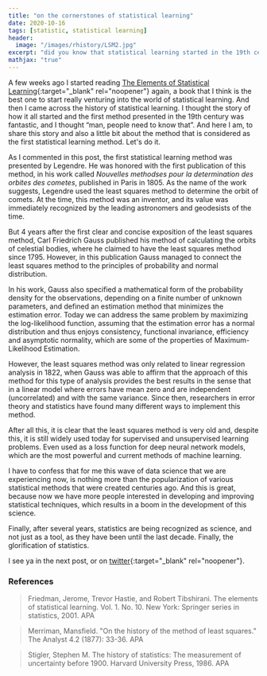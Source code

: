 ```yaml
---
title: "on the cornerstones of statistical learning"
date: 2020-10-16
tags: [statistic, statistical learning]
header:
  image: "/images/rhistory/LSM2.jpg"
excerpt: "did you know that statistical learning started in the 19th century?"
mathjax: "true"
---
```


A few weeks ago I started reading [The Elements of Statistical Learning](http://web.stanford.edu/~hastie/Papers/ESLII.pdf){:target="_blank" rel="noopener"} again, a book that I think is the best one to start really venturing into the world of statistical learning. And then I came across the history of statistical learning. I thought the story of how it all started and the first method presented in the 19th century was fantastic, and I thought “man, people need to know that”. And here I am, to share this story and also a little bit about the method that is considered as the first statistical learning method. Let's do it.

As I commented in this post, the first statistical learning method was presented by Legendre. He was honored with the first publication of this method, in his work called _Nouvelles methodses pour la determination des orbites des cometes_, published in Paris in 1805. As the name of the work suggests, Legendre used the least squares method to determine the orbit of comets. At the time, this method was an inventor, and its value was immediately recognized by the leading astronomers and geodesists of the time.

But 4 years after the first clear and concise exposition of the least squares method, Carl Friedrich Gauss published his method of calculating the orbits of celestial bodies, where he claimed to have the least squares method since 1795. However, in this publication Gauss managed to connect the least squares method to the principles of probability and normal distribution.

In his work, Gauss also specified a mathematical form of the probability density for the observations, depending on a finite number of unknown parameters, and defined an estimation method that minimizes the estimation error. Today we can address the same problem by maximizing the log-likelihood function, assuming that the estimation error has a normal distribution and thus enjoys consistency, functional invariance, efficiency and asymptotic normality, which are some of the properties of Maximum-Likelihood Estimation.

However, the least squares method was only related to linear regression analysis in 1822, when Gauss was able to affirm that the approach of this method for this type of analysis provides the best results in the sense that in a linear model where errors have mean zero and are independent (uncorrelated) and with the same variance. Since then, researchers in error theory and statistics have found many different ways to implement this method.

After all this, it is clear that the least squares method is very old and, despite this, it is still widely used today for supervised and unsupervised learning problems. Even used as a loss function for deep neural network models, which are the most powerful and current methods of machine learning.

I have to confess that for me this wave of data science that we are experiencing now, is nothing more than the popularization of various statistical methods that were created centuries ago. And this is great, because now we have more people interested in developing and improving statistical techniques, which results in a boom in the development of this science.

Finally, after several years, statistics are being recognized as science, and not just as a tool, as they have been until the last decade. Finally, the glorification of statistics.

I see ya in the next post, or on [twitter](http://twitter.com/scpatricio){:target="_blank" rel="noopener"}.

### References

> Friedman, Jerome, Trevor Hastie, and Robert Tibshirani. The elements of statistical learning. Vol. 1. No. 10. New York: Springer series in statistics, 2001.
APA

> Merriman, Mansfield. "On the history of the method of least squares." The Analyst 4.2 (1877): 33-36.
APA

> Stigler, Stephen M. The history of statistics: The measurement of uncertainty before 1900. Harvard University Press, 1986.
APA
